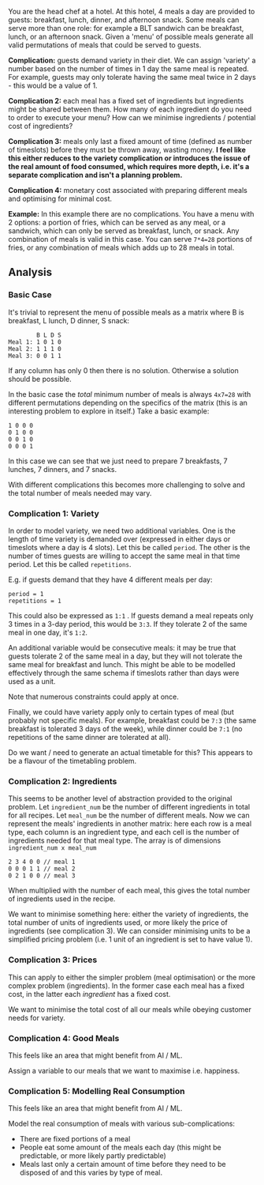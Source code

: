 You are the head chef at a hotel. At this hotel, 4 meals a day are provided to guests: breakfast, lunch, dinner, and afternoon snack. Some meals can serve more than one role: for example a BLT sandwich can be breakfast, lunch, or an afternoon snack. Given a 'menu' of possible meals generate all valid permutations of meals that could be served to guests.

**Complication:** guests demand variety in their diet. We can assign 'variety' a number based on the number of times in 1 day the same meal is repeated. For example, guests may only tolerate having the same meal twice in 2 days - this would be a value of 1.

**Complication 2:** each meal has a fixed set of ingredients but ingredients might be shared between them. How many of each ingredient do you need to order to execute your menu? How can we minimise ingredients / potential cost of ingredients?

**Complication 3:** meals only last a fixed amount of time (defined as number of timeslots) before they must be thrown away, wasting money. **I feel like this either reduces to the variety complication or introduces the issue of the real amount of food consumed, which requires more depth, i.e. it's a separate complication and isn't a planning problem.**

**Complication 4:** monetary cost associated with preparing different meals and optimising for minimal cost.

**Example:**
In this example there are no complications.
You have a menu with 2 options: a portion of fries, which can be served as any meal, or a sandwich, which can only be served as breakfast, lunch, or snack.
Any combination of meals is valid in this case. You can serve `7*4=28` portions of fries, or any combination of meals which adds up to 28 meals in total.

## Analysis

### Basic Case

It's trivial to represent the menu of possible meals as a matrix where B is breakfast, L lunch, D dinner, S snack:

```
        B L D S
Meal 1: 1 0 1 0
Meal 2: 1 1 1 0
Meal 3: 0 0 1 1
```

If any column has only 0 then there is no solution. Otherwise a solution should be possible.

In the basic case the *total* minimum number of meals is always `4x7=28` with different permutations depending on the specifics of the matrix (this is an interesting problem to explore in itself.) Take a basic example:

```
1 0 0 0
0 1 0 0
0 0 1 0
0 0 0 1
```

In this case we can see that we just need to prepare 7 breakfasts, 7 lunches, 7 dinners, and 7 snacks.

With different complications this becomes more challenging to solve and the total number of meals needed may vary.

### Complication 1: Variety

In order to model variety, we need two additional variables. One is the length of time variety is demanded over (expressed in either days or timeslots where a day is 4 slots). Let this be called `period`. The other is the number of times guests are willing to accept the same meal in that time period. Let this be called `repetitions`.

E.g. if guests demand that they have 4 different meals per day:
```
period = 1
repetitions = 1
```
This could also be expressed as `1:1` .
If guests demand a meal repeats only 3 times in a 3-day period, this would be `3:3`.
If they tolerate 2 of the same meal in one day, it's `1:2`.

An additional variable would be consecutive meals: it may be true that guests tolerate 2 of the same meal in a day, but they will not tolerate the same meal for breakfast and lunch. This might be able to be modelled effectively through the same schema if timeslots rather than days were used as a unit.

Note that numerous constraints could apply at once.

Finally, we could have variety apply only to certain types of meal (but probably not specific meals). For example, breakfast could be `7:3` (the same breakfast is tolerated 3 days of the week), while dinner could be `7:1` (no repetitions of the same dinner are tolerated at all).

Do we want / need to generate an actual timetable for this? This appears to be a flavour of the timetabling problem.

### Complication 2: Ingredients

This seems to be another level of abstraction provided to the original problem.
Let `ingredient_num` be the number of different ingredients in total for all recipes.
Let `meal_num` be the number of different meals.
Now we can represent the meals' ingredients in another matrix: here each row is a meal type, each column is an ingredient type, and each cell is the number of ingredients needed for that meal type. The array is of dimensions `ingredient_num x meal_num`

```
2 3 4 0 0 // meal 1
0 0 0 1 1 // meal 2
0 2 1 0 0 // meal 3
```

When multiplied with the number of each meal, this gives the total number of ingredients used in the recipe.

We want to minimise something here: either the variety of ingredients, the total number of units of ingredients used, or more likely the price of ingredients (see complication 3). We can consider minimising units to be a simplified pricing problem (i.e. 1 unit of an ingredient is set to have value 1).

### Complication 3: Prices

This can apply to either the simpler problem (meal optimisation) or the more complex problem (ingredients). In the former case each meal has a fixed cost, in the latter each *ingredient* has a fixed cost.

We want to minimise the total cost of all our meals while obeying customer needs for variety.

### Complication 4: Good Meals

This feels like an area that might benefit from AI / ML.

Assign a variable to our meals that we want to maximise i.e. happiness.

### Complication 5: Modelling Real Consumption

This feels like an area that might benefit from AI / ML.

Model the real consumption of meals with various sub-complications:
* There are fixed portions of a meal
* People eat some amount of the meals each day (this might be predictable, or more likely partly predictable)
* Meals last only a certain amount of time before they need to be disposed of and this varies by type of meal.